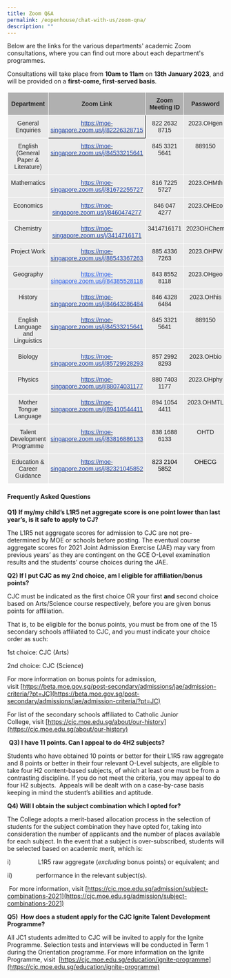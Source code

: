 ```yaml
---
title: Zoom Q&A
permalink: /eopenhouse/chat-with-us/zoom-qna/
description: ""
---
```

Below are the links for the various departments' academic Zoom consultations, where you can find out more about each department's programmes.  
  
Consultations will take place from&nbsp;**10am to 11am**&nbsp;on&nbsp;**13th January 2023**, and will be provided on a&nbsp;**first-come, first-served basis**.  
  

<style type="text/css">
.tg  {border-collapse:collapse;border-spacing:0;}
.tg td{border-color:black;border-style:solid;border-width:1px;font-family:Arial, sans-serif;font-size:14px;
  overflow:hidden;padding:10px 5px;word-break:normal;}
.tg th{border-color:black;border-style:solid;border-width:1px;font-family:Arial, sans-serif;font-size:14px;
  font-weight:normal;overflow:hidden;padding:10px 5px;word-break:normal;}
.tg .tg-ii8k{background-color:#EAEAEA;color:#222;text-align:center;vertical-align:top}
.tg .tg-dwlh{background-color:#B0B0B0;color:#222;font-weight:bold;text-align:center;vertical-align:middle}
.tg .tg-171d{background-color:#EAEAEA;color:#1B42AA;text-align:center;vertical-align:top}
</style>
<table style="border: 1px solid white" class="tg">
<thead>
  <tr>
    <th style="border: 1px solid white" class="tg-dwlh"><span style="color:#222;background-color:#B0B0B0">Department</span></th>
    <th style="border: 1px solid white" class="tg-dwlh"><span style="color:#222;background-color:#B0B0B0">Zoom Link</span></th>
    <th style="border: 1px solid white" class="tg-dwlh"><span style="color:#222;background-color:#B0B0B0">Zoom Meeting ID</span></th>
    <th style="border: 1px solid white" class="tg-dwlh"><span style="color:#222;background-color:#B0B0B0">Password </span></th>
  </tr>
</thead>
<tbody>
  <tr>
    <td style="border: 1px solid white" class="tg-ii8k">General Enquiries</td>
    <td class="tg-171d"><a href="https://moe-singapore.zoom.us/j/82226328715"><span style="text-decoration:none;color:#1B42AA">https://moe-singapore.zoom.us/j/82226328715</span></a></td>
    <td style="border: 1px solid white" class="tg-ii8k">822 2632 8715</td>
    <td style="border: 1px solid white" class="tg-ii8k">2023.OHgen </td>
  </tr>
  <tr>
    <td style="border: 1px solid white" class="tg-ii8k">English (General Paper &amp; Literature)</td>
    <td style="border: 1px solid white" class="tg-171d"><a href="https://moe-singapore.zoom.us/j/84533215641"><span style="text-decoration:none;color:#1B42AA">https://moe-singapore.zoom.us/j/84533215641</span></a></td>
    <td style="border: 1px solid white" class="tg-ii8k">845 3321 5641</td>
    <td style="border: 1px solid white" class="tg-ii8k">889150 </td>
  </tr>
  <tr>
    <td style="border: 1px solid white" class="tg-ii8k"> Mathematics</td>
    <td style="border: 1px solid white" class="tg-171d"><a href="https://moe-singapore.zoom.us/j/81672255727"><span style="text-decoration:none;color:#1B42AA">https://moe-singapore.zoom.us/j/81672255727</span></a> </td>
    <td style="border: 1px solid white" class="tg-ii8k"> 816 7225 5727</td>
    <td style="border: 1px solid white" class="tg-ii8k"> 2023.OHMth</td>
  </tr>
  <tr>
    <td style="border: 1px solid white" class="tg-ii8k"> Economics</td>
    <td style="border: 1px solid white" class="tg-171d"><a href="https://moe-singapore.zoom.us/j/8460474277"><span style="text-decoration:none;color:#1B42AA">https://moe-singapore.zoom.us/j/8460474277</span></a></td>
    <td style="border: 1px solid white" class="tg-ii8k">846 047 4277 </td>
    <td style="border: 1px solid white" class="tg-ii8k"> 2023.OHEco</td>
  </tr>
  <tr>
    <td style="border: 1px solid white" class="tg-ii8k"> Chemistry</td>
    <td style="border: 1px solid white" class="tg-ii8k"> <a href="https://moe-singapore.zoom.us/j/3414716171"><span style="text-decoration:none;color:#1B42AA">https://moe-singapore.zoom.us/j/3414716171</span></a></td>
    <td style="border: 1px solid white" class="tg-ii8k">3414716171 </td>
    <td style="border: 1px solid white" class="tg-ii8k"> 2023OHChem</td>
  </tr>
  <tr>
    <td style="border: 1px solid white" class="tg-ii8k"> Project Work</td>
    <td style="border: 1px solid white" class="tg-ii8k"> <a href="https://moe-singapore.zoom.us/j/88543367263"><span style="text-decoration:none;color:#1B42AA">https://moe-singapore.zoom.us/j/88543367263</span></a></td>
    <td style="border: 1px solid white" class="tg-ii8k"> 885 4336 7263</td>
    <td style="border: 1px solid white" class="tg-ii8k">2023.OHPW </td>
  </tr>
  <tr>
    <td style="border: 1px solid white" class="tg-ii8k">Geography </td>
    <td style="border: 1px solid white" class="tg-ii8k"> <a href="https://moe-singapore.zoom.us/j/84385528118"><span style="text-decoration:underline;color:#2258E9">https://moe-singapore.zoom.us/j/84385528118</span></a></td>
    <td style="border: 1px solid white" class="tg-ii8k"> 843 8552 8118</td>
    <td style="border: 1px solid white" class="tg-ii8k">2023.OHgeo </td>
  </tr>
  <tr>
    <td style="border: 1px solid white" class="tg-ii8k"> History</td>
    <td style="border: 1px solid white" class="tg-171d"><a href="https://moe-singapore.zoom.us/j/84643286484"><span style="text-decoration:none;color:#1B42AA">https://moe-singapore.zoom.us/j/84643286484</span></a> </td>
    <td style="border: 1px solid white" class="tg-ii8k">846 4328 6484 </td>
    <td style="border: 1px solid white" class="tg-ii8k">2023.OHhis </td>
  </tr>
  <tr>
    <td style="border: 1px solid white" class="tg-ii8k"> English Language and Linguistics</td>
    <td style="border: 1px solid white" class="tg-ii8k"> <a href="https://moe-singapore.zoom.us/j/84533215641"><span style="text-decoration:none;color:#1B42AA">https://moe-singapore.zoom.us/j/84533215641</span></a></td>
    <td style="border: 1px solid white" class="tg-ii8k"> 845 3321 5641</td>
    <td style="border: 1px solid white" class="tg-ii8k"> 889150</td>
  </tr>
  <tr>
    <td style="border: 1px solid white" class="tg-ii8k"> Biology</td>
    <td style="border: 1px solid white" class="tg-ii8k"> <a href="https://moe-singapore.zoom.us/j/85729928293"><span style="text-decoration:none;color:#1B42AA">https://moe-singapore.zoom.us/j/85729928293</span></a></td>
    <td style="border: 1px solid white" class="tg-ii8k"> 857 2992 8293</td>
    <td style="border: 1px solid white" class="tg-ii8k">2023.OHbio </td>
  </tr>
  <tr>
    <td style="border: 1px solid white" class="tg-ii8k"> Physics</td>
    <td style="border: 1px solid white" class="tg-171d"><a href="https://moe-singapore.zoom.us/j/88074031177"><span style="text-decoration:none;color:#1B42AA">https://moe-singapore.zoom.us/j/88074031177</span></a> </td>
    <td style="border: 1px solid white" class="tg-ii8k">880 7403 1177 </td>
    <td style="border: 1px solid white" class="tg-ii8k"> 2023.OHphy</td>
  </tr>
  <tr>
    <td style="border: 1px solid white" class="tg-ii8k"> Mother Tongue Language</td>
    <td style="border: 1px solid white" class="tg-171d"><a href="https://moe-singapore.zoom.us/j/89410544411"><span style="text-decoration:none;color:#1B42AA">https://moe-singapore.zoom.us/j/89410544411</span></a></td>
    <td style="border: 1px solid white" class="tg-ii8k"> 894 1054 4411</td>
    <td style="border: 1px solid white" class="tg-ii8k"> 2023.OHMTL</td>
  </tr>
  <tr>
    <td style="border: 1px solid white" class="tg-ii8k">Talent Development Programme</td>
    <td style="border: 1px solid white" class="tg-171d"><a href="https://moe-singapore.zoom.us/j/83816886133"><span style="text-decoration:none;color:#1B42AA">https://moe-singapore.zoom.us/j/83816886133</span></a> </td>
    <td style="border: 1px solid white" class="tg-ii8k">838 1688 6133 </td>
    <td style="border: 1px solid white" class="tg-ii8k"> OHTD</td>
  </tr>
  <tr>
    <td style="border: 1px solid white" class="tg-ii8k"> Education &amp; Career Guidance</td>
    <td style="border: 1px solid white" class="tg-171d"><a href="https://moe-singapore.zoom.us/j/82321045852"><span style="text-decoration:none;color:#1B42AA">https://moe-singapore.zoom.us/j/82321045852</span></a> </td>
    <td style="border: 1px solid white" class="tg-ii8k"><span style="color:#000">823 2104 5852</span> </td>
    <td style="border: 1px solid white" class="tg-ii8k"><span style="color:#000">OHECG</span> </td>
  </tr>
</tbody>
</table>

#### **Frequently Asked Questions**

**Q1)**&nbsp;**If my/my child’s L1R5 net aggregate score is one point lower than last year’s, is it safe to apply to CJ?**

The L1R5 net aggregate scores for admission to CJC are not pre-determined by MOE or schools before posting. The eventual course aggregate scores for 2021 Joint Admission Exercise (JAE) may vary from previous years’ as they are contingent on the GCE O-Level examination results and the students’ course choices during the JAE.&nbsp;

**Q2) If I put CJC as my 2nd&nbsp;choice, am I eligible for affiliation/bonus points?**

CJC must be indicated as the first choice&nbsp;OR&nbsp;your first&nbsp;**and**&nbsp;second choice based on Arts/Science course respectively, before you are given bonus points for affiliation.

That is, to be eligible for the bonus points, you must be from one of the 15 secondary schools affiliated to CJC, and you must indicate your choice order as such:

1st&nbsp;choice: CJC (Arts)

2nd&nbsp;choice: CJC (Science)

For&nbsp;more information on bonus points for admission, visit&nbsp;[https://beta.moe.gov.sg/post-secondary/admissions/jae/admission-criteria/?pt=JC](https://beta.moe.gov.sg/post-secondary/admissions/jae/admission-criteria/?pt=JC)

For&nbsp;list of the secondary schools affiliated to Catholic Junior College,&nbsp;visit&nbsp;[https://cjc.moe.edu.sg/about/our-history](https://cjc.moe.edu.sg/about/our-history)&nbsp;

&nbsp;**Q3) I have 11 points. Can I appeal to do 4H2 subjects?**

Students who have obtained 10 points or better for their L1R5 raw aggregate and 8 points or better in their four relevant O-Level subjects, are eligible to take four H2 content-based subjects, of which at least one must be from a contrasting discipline. If you do not meet the criteria, you may appeal to do four H2 subjects.&nbsp;&nbsp;Appeals will be dealt with on a case-by-case basis keeping in mind the student’s abilities and aptitude.&nbsp;&nbsp;

**Q4)&nbsp;Will I obtain the subject combination which I opted for?**

The College adopts a merit-based allocation process&nbsp;in the selection of students for the subject combination they have opted for, taking into consideration the number of applicants and the number of places available for each subject. In the event that a subject is over-subscribed, students will be selected based on academic merit, which is:

i)&nbsp;&nbsp;&nbsp;&nbsp;&nbsp;&nbsp;&nbsp;&nbsp;&nbsp;&nbsp;&nbsp;&nbsp;&nbsp;&nbsp;&nbsp;&nbsp;L1R5 raw aggregate (_excluding_&nbsp;bonus points) or equivalent; and

ii)&nbsp;&nbsp;&nbsp;&nbsp;&nbsp;&nbsp;&nbsp;&nbsp;&nbsp;&nbsp;&nbsp;&nbsp;&nbsp;&nbsp;performance in the relevant subject(s).

&nbsp;For more information, visit&nbsp;[https://cjc.moe.edu.sg/admission/subject-combinations-2021](https://cjc.moe.edu.sg/admission/subject-combinations-2021)

**Q5)&nbsp;&nbsp;How does a student apply for the CJC Ignite Talent Development Programme?**

All JC1 students admitted to CJC will be invited to apply for the Ignite Programme.&nbsp;Selection tests and interviews will be conducted in Term 1 during the Orientation programme.&nbsp;For more information on the Ignite Programme, visit &nbsp;[https://cjc.moe.edu.sg/education/ignite-programme](https://cjc.moe.edu.sg/education/ignite-programme)